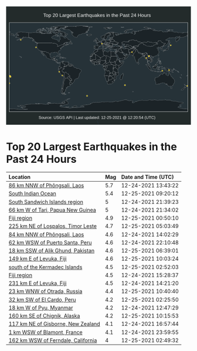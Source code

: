 ![Map](./map.png)

# Top 20 Largest Earthquakes in the Past 24 Hours

| Location | Mag | Date and Time (UTC) |
|:---|:---|:---|
| [86 km NNW of Phôngsali, Laos](https://earthquake.usgs.gov/earthquakes/eventpage/us6000gf1y) | 5.7 | 12-24-2021 13:43:22 |
| [South Indian Ocean](https://earthquake.usgs.gov/earthquakes/eventpage/us6000gf6p) | 5.4 | 12-25-2021 09:20:12 |
| [South Sandwich Islands region](https://earthquake.usgs.gov/earthquakes/eventpage/us6000gf4f) | 5 | 12-24-2021 21:39:23 |
| [66 km W of Tari, Papua New Guinea](https://earthquake.usgs.gov/earthquakes/eventpage/us6000gf49) | 5 | 12-24-2021 21:34:02 |
| [Fiji region](https://earthquake.usgs.gov/earthquakes/eventpage/us6000gf4u) | 4.9 | 12-25-2021 00:50:10 |
| [225 km NE of Lospalos, Timor Leste](https://earthquake.usgs.gov/earthquakes/eventpage/us6000gf5l) | 4.7 | 12-25-2021 05:03:49 |
| [84 km NNW of Phôngsali, Laos](https://earthquake.usgs.gov/earthquakes/eventpage/us6000gf20) | 4.6 | 12-24-2021 14:02:29 |
| [62 km WSW of Puerto Santa, Peru](https://earthquake.usgs.gov/earthquakes/eventpage/us6000gf4g) | 4.6 | 12-24-2021 22:10:48 |
| [18 km SSW of Alik Ghund, Pakistan](https://earthquake.usgs.gov/earthquakes/eventpage/us6000gf61) | 4.6 | 12-25-2021 06:39:01 |
| [149 km E of Levuka, Fiji](https://earthquake.usgs.gov/earthquakes/eventpage/us6000gf77) | 4.6 | 12-25-2021 10:03:24 |
| [south of the Kermadec Islands](https://earthquake.usgs.gov/earthquakes/eventpage/us6000gf59) | 4.5 | 12-25-2021 02:52:03 |
| [Fiji region](https://earthquake.usgs.gov/earthquakes/eventpage/us6000gf2a) | 4.5 | 12-24-2021 15:28:37 |
| [231 km E of Levuka, Fiji](https://earthquake.usgs.gov/earthquakes/eventpage/us6000gf24) | 4.5 | 12-24-2021 14:21:20 |
| [23 km WNW of Otrada, Russia](https://earthquake.usgs.gov/earthquakes/eventpage/us6000gf7d) | 4.4 | 12-25-2021 10:40:40 |
| [32 km SW of El Cardo, Peru](https://earthquake.usgs.gov/earthquakes/eventpage/us6000gf51) | 4.2 | 12-25-2021 02:25:50 |
| [18 km W of Pyu, Myanmar](https://earthquake.usgs.gov/earthquakes/eventpage/us6000gf1u) | 4.2 | 12-24-2021 12:47:29 |
| [160 km SE of Chignik, Alaska](https://earthquake.usgs.gov/earthquakes/eventpage/us6000gf78) | 4.2 | 12-25-2021 10:15:53 |
| [117 km NE of Gisborne, New Zealand](https://earthquake.usgs.gov/earthquakes/eventpage/us6000gf2i) | 4.1 | 12-24-2021 16:57:44 |
| [1 km WSW of Blamont, France](https://earthquake.usgs.gov/earthquakes/eventpage/us6000gf4p) | 4.1 | 12-24-2021 23:59:55 |
| [162 km WSW of Ferndale, California](https://earthquake.usgs.gov/earthquakes/eventpage/ew1640400600) | 4 | 12-25-2021 02:49:32 |
